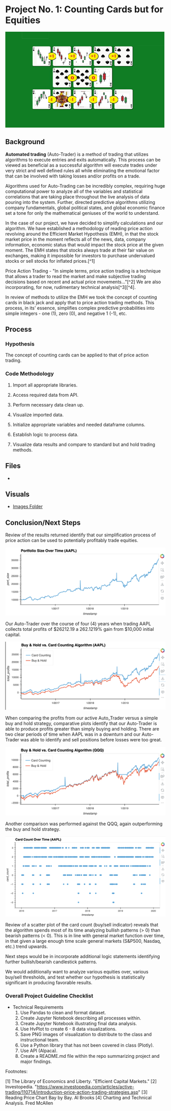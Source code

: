 # Project No. 1: Counting Cards but for Equities

<img src="/Resources/Images/Counting_cards.png"  width="500" height="300">

## Background

**Automated trading** (Auto-Trader) is a method of trading that utilizes algorithms to execute entries and exits automatically. This process can be viewed as beneficial as a successful algorithm will execute trades under very strict and well defined rules all while eliminating the emotional factor that can be involved with taking losses and/or profits on a trade.

Algorithms used for Auto-Trading can be incredibly complex, requiring huge computational power to analyze all of the variables and statistical correlations that are taking place throughout the live analysis of data pouring into the system. Further, directed predictive algorithms utilizing company fundamentals, global political states, and global economic finance set a tone for only the mathematical geniuses of the world to understand.

In the case of our project, we have decided to simplify calculations and our algorithm. We have established a methodology of reading price action revolving around the Efficient Market Hypothesis (EMH), in that the stock market price in the moment reflects all of the news, data, company information, economic status that would impact the stock price at the given moment. The EMH states that stocks always trade at their fair value on exchanges, making it impossible for investors to purchase undervalued stocks or sell stocks for inflated prices.[^1]

Price Action Trading - "In simple terms, price action trading is a technique that allows a trader to read the market and make subjective trading decisions based on recent and actual price movements..."[^2] We are also incorporating, for now, rudimentary technical analysis[^3][^4].

In review of methods to utilize the EMH we took the concept of counting cards in black jack and apply that to price action trading methods. This process, in its' essence, simplifies complex predictive probabilities into simple integers - one (1), zero (0), and negative 1 (-1), etc.

## Process

### Hypothesis

The concept of counting cards can be applied to that of price action trading.

### Code Methodology

1. Import all appropriate libraries.

2. Access required data from API.

3. Perform necessary data clean up.

4. Visualize imported data.

5. Initialize appropriate variables and needed dataframe columns.

6. Establish logic to process data.

7. Visualize data results and compare to standard but and hold trading methods.


## Files

* 

## Visuals

* [Images Folder](Resources/Images)

## Conclusion/Next Steps

Review of the results returned identify that our simplification process of price action can be used to potentially profitably trade equities.

![AAPL Profits](Resources/Images/portfolio_size(AAPL).png)

Our Auto-Trader over the course of four (4) years when trading AAPL collects total profits of $26212.19 a 262.1219% gain from $10,000 initial capital.

![AAPL Profits](Resources/Images/comparative(AAPL).png)

When comparing the profits from our active Auto_Trader versus a simple buy and hold strategy, comparative plots identify that our Auto-Trader is able to produce profits greater than simply buying and holding. There are two clear periods of time when AAPL was in a downturn and our Auto-Trader was able to identify and sell positions before losses were too great.

![AAPL Profits](Resources/Images/comparative(QQQ).png)

Another comparison was performed against the QQQ, again outperforming the buy and hold strategy.

![AAPL Profits](Resources/Images/card_count_overtime_scatter(AAPL).png)

Review of a scatter plot of the card count (buy/sell indicator) reveals that the algorithm spends most of its time analyzing bullish patterns (> 0) than bearish patterns (< 0). This is in line with general market function over time, in that given a large enough time scale general markets (S&P500, Nasdaq, etc.) trend upwards.

Next steps would be in incorporate additional logic statements identifying further bullish/bearish candlestick patterns.

We would additionally want to analyze various equities over, various buy/sell thresholds, and test whether our hypothesis is statistically significant in producing favorable results.

### Overall Project Guideline Checklist

* Technical Requirements
   1. Use Pandas to clean and format dataset.
   2. Create Jupyter Notebook describing all processes within.
   3. Create Jupyter Notebook illustrating final data analysis.
   4. Use HvPlot to create 6 - 8 data visualizations.
   5. Save PNG images of visualization to distribute to the class and instructional team.
   6. Use a Python library that has not been covered in class (Plotly).
   7. Use API (Alpaca).
   8. Create a README.md file within the repo summarizing project and major findings.

Footnotes:

[1] The Library of Economics and Liberty. "Efficient Capital Markets."
[2] Investopedia. "https://www.investopedia.com/articles/active-trading/110714/introduction-price-action-trading-strategies.asp"
[3] Reading Price Chart Bay by Bay. Al Brooks
[4] Charting and Technical Analysis. Fred McAllen